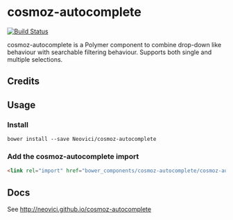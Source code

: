 # cosmoz-autocomplete

[![Build Status](https://travis-ci.org/Neovici/cosmoz-autocomplete.svg?branch=master)](https://travis-ci.org/Neovici/cosmoz-autocomplete)

cosmoz-autocomplete is a Polymer component to combine drop-down like behaviour with searchable filtering behaviour. Supports both single and multiple selections.

## Credits

## Usage

### Install

`bower install --save Neovici/cosmoz-autocomplete`

### Add the cosmoz-autocomplete import
```html
<link rel="import" href="bower_components/cosmoz-autocomplete/cosmoz-autocomplete.html" />
```

## Docs

See http://neovici.github.io/cosmoz-autocomplete